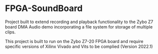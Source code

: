 # FPGA-SoundBoard
Project built to extend recording and playback functionality to the Zybo Z7 board DMA Audio demo incorporating a file system for storage of multiple clips.

This project is built to run on the Zybo Z7-20 FPGA board and require specific versions of Xilinx Vivado and Vits to be complied (Version 2022.1)
